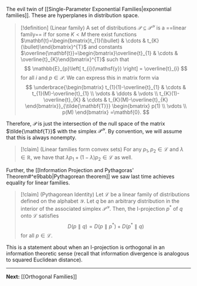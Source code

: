 The evil twin of [[Single-Parameter Exponential Families|exponential families]]. These are hyperplanes in distribution space.

> [!definition] (Linear family)
> A set of distributions $\mathcal{P}\subseteq \mathcal{P}^{\mathcal{Y}}$ is a ==linear family== if for some $K<M$ there exist functions $\mathbf{t}=\begin{bmatrix}t_{1}(\bullet) & \cdots & t_{K}(\bullet)\end{bmatrix}^{T}$ and constants $\overline{\mathbf{t}}=\begin{bmatrix}\overline{t}_{1} & \cdots & \overline{t}_{K}\end{bmatrix}^{T}$ such that
> $$
> \mathbb{E}_{p}\left[ t_{i}(\mathsf{y}) \right] = \overline{t}_{i}
> $$
> for all $i$ and $p \in \mathcal{P}$. We can express this in matrix form via
> $$
> \underbrace{\begin{bmatrix}
> t_{1}(1)-\overline{t}_{1} & \cdots & t_{1}(M)-\overline{t}_{1} \\
> \vdots & \ddots & \vdots \\
> t_{K}(1)-\overline{t}_{K} & \cdots & t_{K}(M)-\overline{t}_{K}
> \end{bmatrix}}_{\tilde{\mathbf{T}}}
> \begin{bmatrix}
> p(1) \\
> \vdots \\
> p(M)
> \end{bmatrix}
> =\mathbf{0}.
> $$

Therefore, $\mathcal{P}$ is just the intersection of the null space of the matrix $\tilde{\mathbf{T}}$ with the simplex $\mathcal{P}^{\mathcal{Y}}$. By convention, we will assume that this is always nonempty.

> [!claim] (Linear families form convex sets)
> For any $p_{1},p_{2}\in \mathcal{L}$ and $\lambda \in \mathbb{R}$, we have that $\lambda p_{1}+(1-\lambda)p_{2}\in \mathcal{L}$ as well.

Further, the [[Information Projection and Pythagoras' Theorem#^e9babb|Pythagorean theorem]] we saw last time achieves equality for linear families.

> [!claim] (Pythagorean Identity)
> Let $\mathcal{L}$ be a linear family of distributions defined on the alphabet $\mathcal{Y}$. Let $q$ be an arbitrary distribution in the interior of the associated simplex $\mathcal{P}^{\mathcal{Y}}$. Then, the I-projection $p^{*}$ of $q$ onto $\mathcal{L}$ satisfies
> $$
> D(p\parallel q)=D(p\parallel p^{*})+D(p^{*}\parallel q)
> $$
> for all $p \in \mathcal{L}$.

This is a statement about when an I-projection is orthogonal in an information theoretic sense (recall that information divergence is analogous to squared Euclidean distance).

---

**Next:** [[Orthogonal Families]]